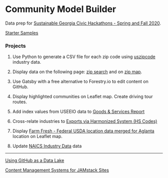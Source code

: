 # Community Model Builder

Data prep for [Sustainable Georgia Civic Hackathons - Spring and Fall 2020](https://model.georgia.org).  

[Starter Samples](samples/)  


### Projects

1. Use Python to generate a CSV file for each zip code using [uszipcode](https://uszipcode.readthedocs.io/01-Tutorial/index.html) industry data.

2. Display data on the following page: [zip search](zip/#zip=30315) and on [zip map](zip/leaflet/).  

3. Use Gatsby with a free alternative to Forestry.io to edit content on GitHub.  

4. Display highlighted communities on Leaflet map.  Create driving tour routes.

5. Add index values from USEEIO data to 
[Goods & Services Report](https://modelearth.github.io/community/samples/dataset)
<!-- [Products - Bureau of Economic Analysis (BEA)](bea)  -->  

6. Cross-relate industries to [Exports via Harmonized System (HS Codes)](https://georgiadata.github.io/display/products/) 

7. Display [Farm Fresh - Federal USDA location data merged for Aglanta](farmfresh/ga) location on Leaflet map.  

8. Update [NAICS Industry Data](industries) data

<!--[Census Data by Zipcode](https://github.com/statedata/community)  -->

<hr>

[Using GitHub as a Data Lake](https://dzone.com/articles/using-github-as-a-data-lake)  

[Content Management Systems for JAMstack Sites](https://headlesscms.org/)  




